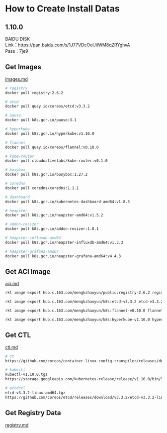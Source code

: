 # How to Create Install Datas

## 1.10.0
BAIDU DISK <br>
Link：https://pan.baidu.com/s/1J77VDcOoUiIWM8qZRYghvA <br>
Pass：7je9

## Get Images

[images.md](./docs/installs/images_v1.10.0.md)
```bash
# registry
docker pull registry:2.6.2

# etcd
docker pull quay.io/coreos/etcd:v3.3.2

# pause
docker pull k8s.gcr.io/pause:3.1

# hyperkube
docker pull k8s.gcr.io/hyperkube:v1.10.0

# flannel
docker pull quay.io/coreos/flannel:v0.10.0

# kube-router
docker pull cloudnativelabs/kube-router:v0.1.0

# busybox
docker pull k8s.gcr.io/busybox:1.27.2

# coredns
docker pull coredns/coredns:1.1.1

# dashboard
docker pull k8s.gcr.io/kubernetes-dashboard-amd64:v1.8.3

# heapster
docker pull k8s.gcr.io/heapster-amd64:v1.5.2

# addon-resizer
docker pull k8s.gcr.io/addon-resizer:1.8.1

# heapster-influxdb-amd64
docker pull k8s.gcr.io/heapster-influxdb-amd64:v1.3.3

# heapster-grafana-amd64
docker pull k8s.gcr.io/heapster-grafana-amd64:v4.4.3
```

## Get ACI Image

[aci.md](./docs/installs/aci_v1.10.0.md)

```bash
rkt image export hub.c.163.com/mengkzhaoyun/public:registry-2.6.2 registry-2.6.2.aci

rkt image export hub.c.163.com/mengkzhaoyun/k8s:etcd-v3.3.2 etcd-v3.3.2.aci

rkt image export hub.c.163.com/mengkzhaoyun/k8s:flannel-v0.10.0 flannel-v0.10.0.aci

rkt image export hub.c.163.com/mengkzhaoyun/k8s:hyperkube-v1.10.0 hyperkube-v1.10.0.aci
```

## Get CTL

[ctl.md](./docs/installs/ctl_v1.10.0.md)

```bash
# ct
https://github.com/coreos/container-linux-config-transpiler/releases/download/v0.4.2/ct-v0.4.2-x86_64-unknown-linux-gnu

# kubectl
kubectl-v1.10.0.tgz
https://storage.googleapis.com/kubernetes-release/release/v1.10.0/bin/linux/amd64/kubectl

# etcdctl
etcd-v3.3.2-linux-amd64.tgz
https://github.com/coreos/etcd/releases/download/v3.3.2/etcd-v3.3.2-linux-amd64.tar.gz
```

## Get Registry Data

[registry.md](./docs/installs/registry_v1.10.0.md)